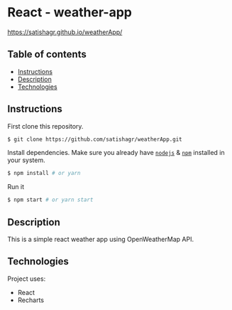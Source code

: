 # React - weather-app

https://satishagr.github.io/weatherApp/

## Table of contents
* [Instructions](#Instructions)
* [Description](#Description)
* [Technologies](#Technologies)


## Instructions

First clone this repository.
```bash
$ git clone https://github.com/satishagr/weatherApp.git
```

Install dependencies. Make sure you already have [`nodejs`](https://nodejs.org/en/) & [`npm`](https://www.npmjs.com/) installed in your system.
```bash
$ npm install # or yarn
```

Run it
```bash
$ npm start # or yarn start
```

## Description
This is a simple react weather app using OpenWeatherMap API.
 
## Technologies
Project uses:
* React
* Recharts
